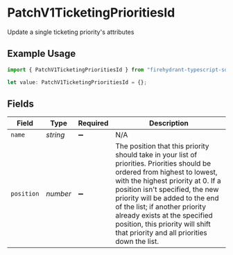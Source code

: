 # PatchV1TicketingPrioritiesId

Update a single ticketing priority's attributes

## Example Usage

```typescript
import { PatchV1TicketingPrioritiesId } from "firehydrant-typescript-sdk/models/components";

let value: PatchV1TicketingPrioritiesId = {};
```

## Fields

| Field                                                                                                                                                                                                                                                                                                                                                                                     | Type                                                                                                                                                                                                                                                                                                                                                                                      | Required                                                                                                                                                                                                                                                                                                                                                                                  | Description                                                                                                                                                                                                                                                                                                                                                                               |
| ----------------------------------------------------------------------------------------------------------------------------------------------------------------------------------------------------------------------------------------------------------------------------------------------------------------------------------------------------------------------------------------- | ----------------------------------------------------------------------------------------------------------------------------------------------------------------------------------------------------------------------------------------------------------------------------------------------------------------------------------------------------------------------------------------- | ----------------------------------------------------------------------------------------------------------------------------------------------------------------------------------------------------------------------------------------------------------------------------------------------------------------------------------------------------------------------------------------- | ----------------------------------------------------------------------------------------------------------------------------------------------------------------------------------------------------------------------------------------------------------------------------------------------------------------------------------------------------------------------------------------- |
| `name`                                                                                                                                                                                                                                                                                                                                                                                    | *string*                                                                                                                                                                                                                                                                                                                                                                                  | :heavy_minus_sign:                                                                                                                                                                                                                                                                                                                                                                        | N/A                                                                                                                                                                                                                                                                                                                                                                                       |
| `position`                                                                                                                                                                                                                                                                                                                                                                                | *number*                                                                                                                                                                                                                                                                                                                                                                                  | :heavy_minus_sign:                                                                                                                                                                                                                                                                                                                                                                        | The position that this priority should take in your list of priorities. Priorities should be ordered from highest to lowest, with the highest priority at 0. If a position isn't specified, the new priority will be added to the end of the list; if another priority already exists at the specified position, this priority will shift that priority and all priorities down the list. |